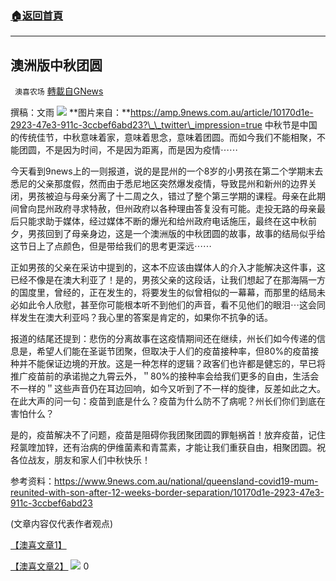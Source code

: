 ###  [:house:返回首頁](https://github.com/ourhimalayas/txt)
---


## 澳洲版中秋团圆
` 澳喜农场` [轉載自GNews](https://gnews.org/zh-hans/1545700/)

撰稿：文雨
![](https://assets.gnews.org/wp-content/uploads/2021/09/213.jpg)
**图片来自：**https://amp.9news.com.au/article/10170d1e-2923-47e3-911c-3ccbef6abd23?\_\_twitter\_impression=true
中秋节是中国的传统佳节，中秋意味着家，意味着思念，意味着团圆。而如今我们不能相聚，不能团圆，不是因为时间，不是因为距离，而是因为疫情⋯⋯

今天看到9news上的一则报道，说的是昆州的一个8岁的小男孩在第二个学期末去悉尼的父亲那度假，然而由于悉尼地区突然爆发疫情，导致昆州和新州的边界关闭，男孩被迫与母亲分离了十二周之久，错过了整个第三学期的课程。母亲在此期间曾向昆州政府寻求特赦，但州政府以各种理由答复没有可能。走投无路的母亲最后只能求助于媒体，经过媒体不断的爆光和给州政府电话施压，最终在这中秋前夕，男孩回到了母亲身边，这是一个澳洲版的中秋团圆的故事，故事的结局似乎给这节日上了点颜色，但是带给我们的思考更深远⋯⋯

正如男孩的父亲在采访中提到的，这本不应该由媒体人的介入才能解决这件事，这已经不像是在澳大利亚了！是的，男孩父亲的这段话，让我们想起了在那海隔一方的国度里，曾经的，正在发生的，将要发生的似曾相似的一幕幕，而那里的结局未必如此令人欣慰，甚至你可能根本听不到他们的声音，看不见他们的眼泪⋯这会同样发生在澳大利亚吗？我心里的答案是肯定的，如果你不抗争的话。

报道的结尾还提到：悲伤的分离故事在这疫情期间还在继续，州长们如今传递的信息是，希望人们能在圣诞节团聚，但取决于人们的疫苗接种率，但80%的疫苗接种并不能保证边境的开放。这是一种怎样的逻辑？政客们也许都是健忘的，早已将推广疫苗前的承诺抛之九霄云外，＂80%的接种率会给我们更多的自由，生活会不一样的＂这些声音仍在耳边回响，如今又听到了不一样的旋律，反差如此之大。在此大声的问一句：疫苗到底是什么？疫苗为什么防不了病呢？州长们你们到底在害怕什么？

是的，疫苗解决不了问题，疫苗是阻碍你我团聚团圆的罪魁祸首！放弃疫苗，记住羟氯喹加锌，还有治病的伊维菌素和青蒿素，才能让我们重获自由，相聚团圆。祝各位战友，朋友和家人们中秋快乐！

参考资料：https://www.9news.com.au/national/queensland-covid19-mum-reunited-with-son-after-12-weeks-border-separation/10170d1e-2923-47e3-911c-3ccbef6abd23

(文章内容仅代表作者观点)

[【澳喜文章1】](https://gnews.org/zh-hans/author/aujenny/)

[【澳喜文章2】](https://gnews.org/zh-hans/author/himalaya-australia/)
![](https://assets.gnews.org/wp-content/uploads/2021/09/澳喜图标2-1.jpg)
0
